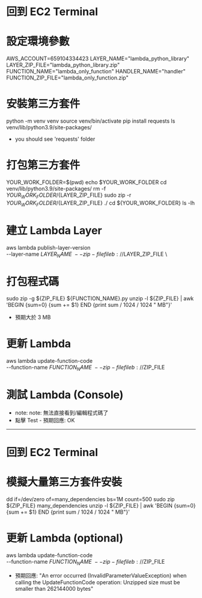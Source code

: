 # 回到 EC2 Terminal 

# 設定環境參數
AWS_ACCOUNT=659104334423
LAYER_NAME="lambda_python_library"
LAYER_ZIP_FILE="lambda_python_library.zip"
FUNCTION_NAME="lambda_only_function"
HANDLER_NAME="handler"
FUNCTION_ZIP_FILE="lambda_only_function.zip"

# 安裝第三方套件
python -m venv venv
source venv/bin/activate
pip install requests
ls venv/lib/python3.9/site-packages/
 - you should see 'requests' folder 

# 打包第三方套件
YOUR_WORK_FOLDER=$(pwd)
echo $YOUR_WORK_FOLDER
cd venv/lib/python3.9/site-packages/
rm -f ${YOUR_WORK_FOLDER}/${LAYER_ZIP_FILE}
sudo zip -r ${YOUR_WORK_FOLDER}/${LAYER_ZIP_FILE} ./
cd ${YOUR_WORK_FOLDER}
ls -lh

# 建立 Lambda Layer 
aws lambda publish-layer-version \
    --layer-name $LAYER_NAME \
    --zip-file fileb://$LAYER_ZIP_FILE \




# 打包程式碼
sudo zip -g ${ZIP_FILE} ${FUNCTION_NAME}.py
unzip -l ${ZIP_FILE} | awk 'BEGIN {sum=0} {sum += $1} END {print sum / 1024 / 1024 " MB"}'
 - 預期大於 3 MB

# 更新 Lambda
aws lambda update-function-code \
    --function-name $FUNCTION_NAME \
    --zip-file fileb://$ZIP_FILE

# 測試 Lambda (Console)
 - note: note: 無法直接看到/編輯程式碼了
 - 點擊 Test - 預期回應: OK

---- 

# 回到 EC2 Terminal 

# 模擬大量第三方套件安裝
dd if=/dev/zero of=many_dependencies bs=1M count=500
sudo zip ${ZIP_FILE} many_dependencies
unzip -l ${ZIP_FILE} | awk 'BEGIN {sum=0} {sum += $1} END {print sum / 1024 / 1024 " MB"}'

# 更新 Lambda (optional)
aws lambda update-function-code \
    --function-name $FUNCTION_NAME \
    --zip-file fileb://$ZIP_FILE

 - 預期回應: "An error occurred (InvalidParameterValueException) when calling the UpdateFunctionCode operation: Unzipped size must be smaller than 262144000 bytes"
